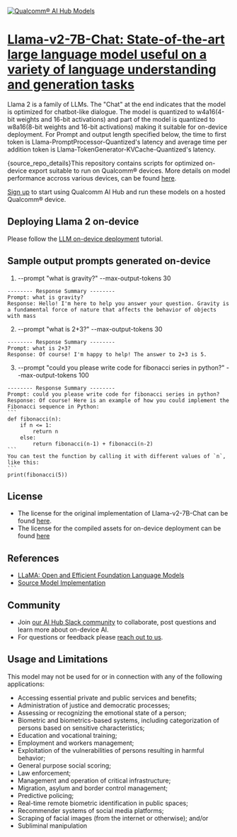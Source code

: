 [![Qualcomm® AI Hub Models](https://qaihub-public-assets.s3.us-west-2.amazonaws.com/qai-hub-models/quic-logo.jpg)](../../README.md)


# [Llama-v2-7B-Chat: State-of-the-art large language model useful on a variety of language understanding and generation tasks](https://aihub.qualcomm.com/models/llama_v2_7b_chat_quantized)

Llama 2 is a family of LLMs. The "Chat" at the end indicates that the model is optimized for chatbot-like dialogue. The model is quantized to w4a16(4-bit weights and 16-bit activations) and part of the model is quantized to w8a16(8-bit weights and 16-bit activations) making it suitable for on-device deployment. For Prompt and output length specified below, the time to first token is Llama-PromptProcessor-Quantized's latency and average time per addition token is Llama-TokenGenerator-KVCache-Quantized's latency.

{source_repo_details}This repository contains scripts for optimized on-device
export suitable to run on Qualcomm® devices. More details on model performance
accross various devices, can be found [here](https://aihub.qualcomm.com/models/llama_v2_7b_chat_quantized).

[Sign up](https://myaccount.qualcomm.com/signup) to start using Qualcomm AI Hub and run these models on a hosted Qualcomm® device.

## Deploying Llama 2 on-device

Please follow the [LLM on-device deployment](https://github.com/quic/ai-hub-apps/tree/main/tutorials/llm_on_genie) tutorial.

## Sample output prompts generated on-device
1. --prompt "what is gravity?" --max-output-tokens 30
~~~
-------- Response Summary --------
Prompt: what is gravity?
Response: Hello! I'm here to help you answer your question. Gravity is a fundamental force of nature that affects the behavior of objects with mass
~~~

2. --prompt "what is 2+3?" --max-output-tokens 30
~~~
-------- Response Summary --------
Prompt: what is 2+3?
Response: Of course! I'm happy to help! The answer to 2+3 is 5.
~~~

3. --prompt "could you please write code for fibonacci series in python?" --max-output-tokens 100
~~~
-------- Response Summary --------
Prompt: could you please write code for fibonacci series in python?
Response: Of course! Here is an example of how you could implement the Fibonacci sequence in Python:
```
def fibonacci(n):
    if n <= 1:
        return n
    else:
        return fibonacci(n-1) + fibonacci(n-2)
```
You can test the function by calling it with different values of `n`, like this:
```
print(fibonacci(5))
~~~





## License
* The license for the original implementation of Llama-v2-7B-Chat can be found
  [here](https://github.com/facebookresearch/llama/blob/main/LICENSE).
* The license for the compiled assets for on-device deployment can be found [here](https://github.com/facebookresearch/llama/blob/main/LICENSE)


## References
* [LLaMA: Open and Efficient Foundation Language Models](https://arxiv.org/abs/2302.13971)
* [Source Model Implementation](https://huggingface.co/meta-llama/Llama-2-7b-chat-hf)



## Community
* Join [our AI Hub Slack community](https://aihub.qualcomm.com/community/slack) to collaborate, post questions and learn more about on-device AI.
* For questions or feedback please [reach out to us](mailto:ai-hub-support@qti.qualcomm.com).


## Usage and Limitations

This model may not be used for or in connection with any of the following applications:

- Accessing essential private and public services and benefits;
- Administration of justice and democratic processes;
- Assessing or recognizing the emotional state of a person;
- Biometric and biometrics-based systems, including categorization of persons based on sensitive characteristics;
- Education and vocational training;
- Employment and workers management;
- Exploitation of the vulnerabilities of persons resulting in harmful behavior;
- General purpose social scoring;
- Law enforcement;
- Management and operation of critical infrastructure;
- Migration, asylum and border control management;
- Predictive policing;
- Real-time remote biometric identification in public spaces;
- Recommender systems of social media platforms;
- Scraping of facial images (from the internet or otherwise); and/or
- Subliminal manipulation


